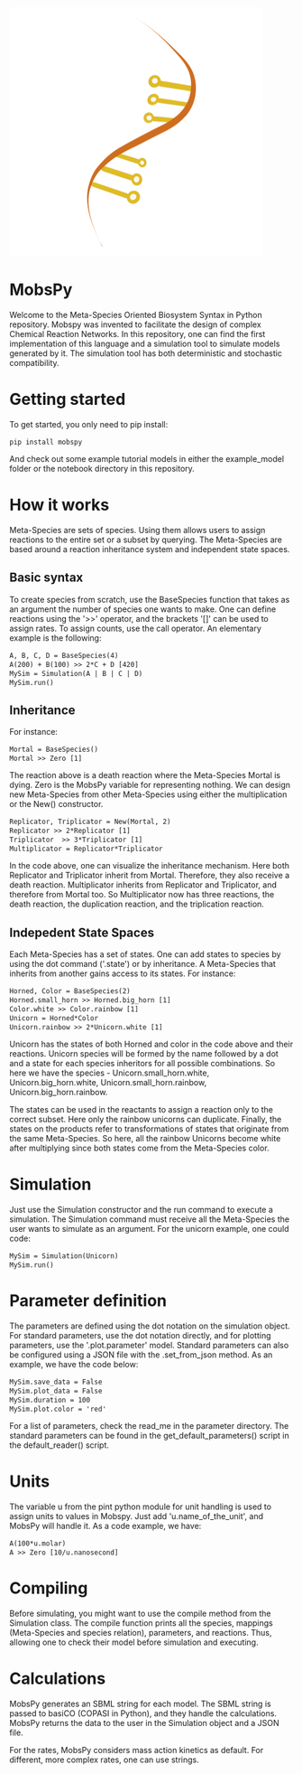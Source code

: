 ![Alt text](/images/img.png "MobsPy")

# MobsPy

Welcome to the Meta-Species Oriented Biosystem Syntax in Python repository. Mobspy was invented to facilitate the design of complex Chemical Reaction Networks. In this repository, one can find the first implementation of this language and a simulation tool to simulate models generated by it. The simulation tool has both deterministic and stochastic compatibility.

# Getting started 

To get started, you only need to pip install:

	pip install mobspy 

And check out some example tutorial models in either the example_model folder or the notebook directory in this repository.

# How it works

Meta-Species are sets of species. Using them allows users to assign reactions to the entire set or a subset by querying. The Meta-Species are based around a reaction inheritance system and independent state spaces.

## Basic syntax

To create species from scratch, use the BaseSpecies function that takes as an argument the number of species one wants to make. One can define reactions using the '>>' operator, and the brackets '[]' can be used to assign rates. To assign counts, use the call operator. An elementary example is the following:

	A, B, C, D = BaseSpecies(4)
	A(200) + B(100) >> 2*C + D [420]
	MySim = Simulation(A | B | C | D)
	MySim.run()

## Inheritance

For instance:

	Mortal = BaseSpecies()
	Mortal >> Zero [1]

The reaction above is a death reaction where the Meta-Species Mortal is dying. Zero is the MobsPy variable for representing nothing. We can design new Meta-Species from other Meta-Species using either the multiplication or the New() constructor. 

	Replicator, Triplicator = New(Mortal, 2)
	Replicator >> 2*Replicator [1]
	Triplicator  >> 3*Triplicator [1]
	Multiplicator = Replicator*Triplicator 

In the code above, one can visualize the inheritance mechanism. Here both Replicator and Triplicator inherit from Mortal. Therefore, they also receive a death reaction. Multiplicator inherits from Replicator and Triplicator, and therefore from Mortal too. So Multiplicator now has three reactions, the death reaction, the duplication reaction, and the triplication reaction. 

## Indepedent State Spaces

Each Meta-Species has a set of states. One can add states to species by using the dot command ('.state') or by inheritance. A Meta-Species that inherits from another gains access to its states. 
For instance:

	Horned, Color = BaseSpecies(2)
	Horned.small_horn >> Horned.big_horn [1]
	Color.white >> Color.rainbow [1]
	Unicorn = Horned*Color
	Unicorn.rainbow >> 2*Unicorn.white [1]

Unicorn has the states of both Horned and color in the code above and their reactions. Unicorn species will be formed by the name followed by a dot and a state for each species inheritors for all possible combinations. So here we have the species - Unicorn.small_horn.white, Unicorn.big_horn.white, Unicorn.small_horn.rainbow, Unicorn.big_horn.rainbow. 

The states can be used in the reactants to assign a reaction only to the correct subset. Here only the rainbow unicorns can duplicate. Finally, the states on the products refer to transformations of states that originate from the same Meta-Species. So here, all the rainbow Unicorns become white after multiplying since both states come from the Meta-Species color. 

# Simulation

Just use the Simulation constructor and the run command to execute a simulation. The Simulation command must receive all the Meta-Species the user wants to simulate as an argument. For the unicorn example, one could code:

	MySim = Simulation(Unicorn)
	MySim.run()

# Parameter definition

The parameters are defined using the dot notation on the simulation object. For standard parameters, use the dot notation directly, and for plotting parameters, use the '.plot.parameter' model.
Standard parameters can also be configured using a JSON file with the .set_from_json method. As an example, we have the code below:

	MySim.save_data = False
	MySim.plot_data = False
	MySim.duration = 100
	MySim.plot.color = 'red'

For a list of parameters, check the read_me in the parameter directory. The standard parameters can be found in the get_default_parameters() script in the default_reader() script.

# Units
	
The variable u from the pint python module for unit handling is used to assign units to values in Mobspy. Just add 'u.name_of_the_unit',  and MobsPy will handle it. As a code example, we have:

	A(100*u.molar)
	A >> Zero [10/u.nanosecond]

# Compiling

Before simulating, you might want to use the compile method from the Simulation class. The compile function prints all the species, mappings (Meta-Species and species relation), parameters, and reactions. Thus, allowing one to check their model before simulation and executing. 

# Calculations

MobsPy generates an SBML string for each model. The SBML string is passed to basiCO (COPASI in Python), and they handle the calculations. MobsPy returns the data to the user in the Simulation object and a JSON file.

For the rates, MobsPy considers mass action kinetics as default. For different, more complex rates, one can use strings.




	



